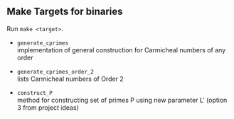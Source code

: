 Make Targets for binaries
----------------
Run `make <target>`.

* `generate_cprimes`  
   implementation of general construction for Carmicheal numbers of any order

* `generate_cprimes_order_2`  
  lists Carmicheal numbers of Order 2

* `construct_P`  
  method for constructing set of primes P using new parameter L' (option 3 from project ideas)
